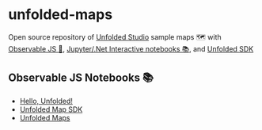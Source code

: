 # unfolded-maps

Open source repository of [Unfolded Studio](https://studio.unfolded.ai) sample maps 🗺️ with [Observable JS 📓](https://observablehq.com/collection/@randomfractals/unfolded), [Jupyter/.Net Interactive notebooks 📚](https://code.visualstudio.com/updates/v1_53#_notebooks), and [Unfolded SDK](https://docs.unfolded.ai/)


## Observable JS Notebooks 📚

- [Hello, Unfolded!](https://observablehq.com/@randomfractals/hello-unfolded)
- [Unfolded Map SDK](https://observablehq.com/@randomfractals/unfolded-map-sdk)
- [Unfolded Maps](https://observablehq.com/@randomfractals/unfolded-maps)
